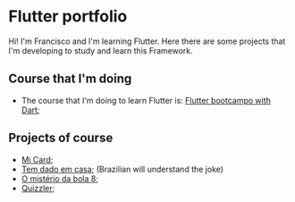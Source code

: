 # Flutter portfolio

Hi! I'm Francisco and I'm learning Flutter. Here there are some projects that I'm developing to study and learn this Framework.

## Course that I'm doing

- The course that I'm doing to learn Flutter is: [Flutter bootcampo with Dart](https://www.udemy.com/course/flutter-bootcamp-with-dart/);

## Projects of course

- [Mi Card](https://github.com/franciscosft/mi-card);
- [Tem dado em casa](https://github.com/franciscosft/tem-dado-em-casa); (Brazilian will understand the joke)
- [O mistério da bola 8](https://github.com/franciscosft/o-misterio-da-bola-8); 
- [Quizzler](https://github.com/franciscosft/quizzler);
